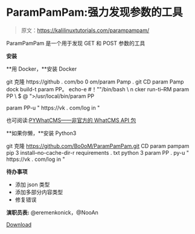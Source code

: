 # ParamPamPam:强力发现参数的工具

> 原文：<https://kalilinuxtutorials.com/parampampam/>

ParamPamPam 是一个用于发现 GET 和 POST 参数的工具

**安装**

**用 Docker，**安装 Docker

git 克隆 https://github . com/bo 0 om/param Pamp . git
CD param Pamp
dock build-t param PP。
echo-e #！""/bin/bash \ n cker run-ti–RM param PP \ $ @ ">/usr/local/bin/param PP

param PP-u " https://vk . com/log in "

也可阅读:[PYWhatCMS——非官方的 WhatCMS API 包](https://kalilinuxtutorials.com/pywhatcms-unofficial-api-package/)

**如果你懒，**安装 Python3

git 克隆 https://github.com/Bo0oM/ParamPamPam.git
CD param pampam
pip 3 install–no-cache-dir-r requirements . txt
python 3 param PP . py-u " https://vk . com/log in "

**待办事项**

*   添加 json 类型
*   添加多部分内容类型
*   修复错误

**演职员表:** @eremenkonick，@NooAn

[Download](https://github.com/Bo0oM/ParamPamPam)